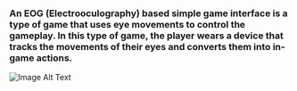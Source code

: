 ### An EOG (Electrooculography) based simple game interface is a type of game that uses eye movements to control the gameplay. In this type of game, the player wears a device that tracks the movements of their eyes and converts them into in-game actions.
![Image Alt Text]([relative_path_to_image](https://github.com/mohamedali-sc/EOG-based-simple-game-interface/blob/master/interface.jpg))

